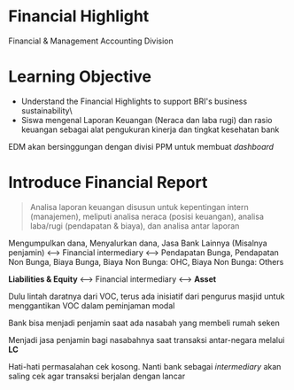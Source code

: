 # Financial Highlight
Financial & Management Accounting Division

# Learning Objective
- Understand the Financial Highlights to support BRI's business sustainability\
- Siswa mengenal Laporan Keuangan (Neraca dan laba rugi) dan rasio keuangan sebagai alat pengukuran kinerja dan tingkat kesehatan bank

EDM akan bersinggungan dengan divisi PPM untuk membuat *dashboard*

# Introduce Financial Report
> Analisa laporan keuangan disusun untuk kepentingan intern (manajemen), meliputi analisa neraca (posisi keuangan), analisa laba/rugi (pendapatan & biaya), dan analisa antar laporan

Mengumpulkan dana, Menyalurkan dana, Jasa Bank Lainnya (Misalnya penjamin) <--> Financial intermediary <--> Pendapatan Bunga, Pendapatan Non Bunga, Biaya Bunga, Biaya Non Bunga: OHC, Biaya Non Bunga: Others

**Liabilities & Equity** <--> Financial intermediary <--> **Asset**

Dulu lintah daratnya dari VOC, terus ada inisiatif dari pengurus masjid untuk menggantikan VOC dalam peminjaman modal

Bank bisa menjadi penjamin saat ada nasabah yang membeli rumah seken

Menjadi jasa penjamin bagi nasabahnya saat transaksi antar-negara melalui **LC**

Hati-hati permasalahan cek kosong. Nanti bank sebagai *intermediary* akan saling cek agar transaksi berjalan dengan lancar

